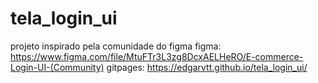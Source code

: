 # tela_login_ui
projeto inspirado pela comunidade do figma
figma: https://www.figma.com/file/MtuFTr3L3zg8DcxAELHeRO/E-commerce-Login-UI-(Community) 
gitpages: https://edgarvtt.github.io/tela_login_ui/

